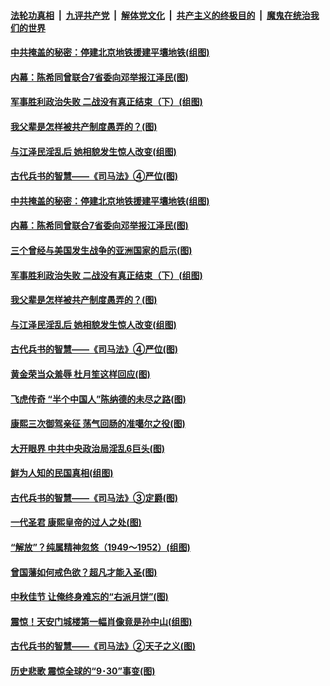 

####  [法轮功真相](../../../../basic/blob/master/README.md?t=10061702) &nbsp;|&nbsp; [九评共产党](../../../../9ping.md/blob/master/README.md?t=10061702) &nbsp;|&nbsp; [解体党文化](../../../../jtdwh.md/blob/master/README.md?t=10061702)  &nbsp;|&nbsp; [共产主义的终极目的](../../../../gczydzjmd.md/blob/master/README.md?t=10061702) &nbsp;|&nbsp; [魔鬼在统治我们的世界](../../../../mgztzwmdsj.md/blob/master/README.md?t=10061702) 

#### [中共掩盖的秘密：停建北京地铁援建平壤地铁(组图)](../pages/p6/947384.md?t=10061702) 

#### [内幕：陈希同曾联合7省委向邓举报江泽民(图)](../pages/p6/948089.md?t=10061702) 

#### [军事胜利政治失败 二战没有真正结束（下）(组图)](../pages/p6/944785.md?t=10061702) 

#### [我父辈是怎样被共产制度愚弄的？(图)](../pages/p6/947383.md?t=10061702) 

#### [与江泽民淫乱后 她相貌发生惊人改变(组图)](../pages/p6/948182.md?t=10061702) 

#### [古代兵书的智慧——《司马法》④严位(图)](../pages/p6/947113.md?t=10061702) 

#### [中共掩盖的秘密：停建北京地铁援建平壤地铁(组图)](../pages/p6/947384.md?t=10061702) 

#### [内幕：陈希同曾联合7省委向邓举报江泽民(图)](../pages/p6/948089.md?t=10061702) 

#### [三个曾经与美国发生战争的亚洲国家的启示(图)](../pages/p6/948238.md?t=10061702) 

#### [军事胜利政治失败 二战没有真正结束（下）(组图)](../pages/p6/944785.md?t=10061702) 

#### [我父辈是怎样被共产制度愚弄的？(图)](../pages/p6/947383.md?t=10061702) 

#### [与江泽民淫乱后 她相貌发生惊人改变(组图)](../pages/p6/948182.md?t=10061702) 

#### [古代兵书的智慧——《司马法》④严位(图)](../pages/p6/947113.md?t=10061702) 

#### [黄金荣当众羞辱 杜月笙这样回应(图)](../pages/p6/947386.md?t=10061702) 

#### [飞虎传奇 “半个中国人”陈纳德的未尽之路(图)](../pages/p6/934964.md?t=10061702) 

#### [康熙三次御驾亲征 荡气回肠的准噶尔之役(图)](../pages/p6/947338.md?t=10061702) 

#### [大开眼界 中共中央政治局淫乱6巨头(图)](../pages/p6/947435.md?t=10061702) 

#### [鲜为人知的民国真相(组图)](../pages/p6/947477.md?t=10061702) 

#### [古代兵书的智慧——《司马法》③定爵(图)](../pages/p6/947111.md?t=10061702) 

#### [一代圣君 康熙皇帝的过人之处(图)](../pages/p6/874870.md?t=10061702) 

#### [“解放”？纯属精神忽悠（1949～1952）(组图)](../pages/p6/947382.md?t=10061702) 

#### [曾国藩如何戒色欲？超凡才能入圣(图)](../pages/p6/908904.md?t=10061702) 

#### [中秋佳节 让俺终身难忘的“右派月饼”(图)](../pages/p6/946665.md?t=10061702) 

#### [震惊！天安门城楼第一幅肖像竟是孙中山(组图)](../pages/p6/947523.md?t=10061702) 

#### [古代兵书的智慧——《司马法》②天子之义(图)](../pages/p6/947110.md?t=10061702) 

#### [历史悲歌 震惊全球的“9･30”事变(图)](../pages/p6/930030.md?t=10061702) 

